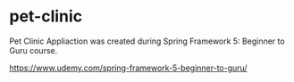 
# pet-clinic

Pet Clinic Appliaction was created during Spring Framework 5: Beginner to Guru course.

https://www.udemy.com/spring-framework-5-beginner-to-guru/